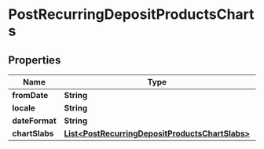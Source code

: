 
# PostRecurringDepositProductsCharts

## Properties
Name | Type | Description | Notes
------------ | ------------- | ------------- | -------------
**fromDate** | **String** |  |  [optional]
**locale** | **String** |  |  [optional]
**dateFormat** | **String** |  |  [optional]
**chartSlabs** | [**List&lt;PostRecurringDepositProductsChartSlabs&gt;**](PostRecurringDepositProductsChartSlabs.md) |  |  [optional]



